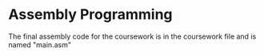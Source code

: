 # Assembly Programming
 
The final assembly code for the coursework is in the coursework file and is named "main.asm"
